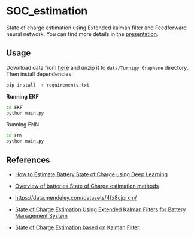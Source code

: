 # SOC_estimation

State of charge estimation using Extended kalman filter and Feedforward neural network. You can find more details in the [presentation]("SOC_Estimation.pdf").

## Usage

Download data from [here](https://data.mendeley.com/datasets/4fx8cjprxm/1) and unzip it to `data/Turnigy Graphene` directory. Then install dependencies.

```bash
pip install -r requirements.txt
```

**Running EKF**

```bash
cd EKF
python main.py
```

Running FNN

```bash
cd FNN
python main.py
```

## References

- [How to Estimate Battery State of Charge using Deep Learning](https://www.youtube.com/playlist?list=PLn8PRpmsu08qEaoBNHa16bPASDDKNBQI0)

- [Overview of batteries State of Charge estimation methods](https://www.sciencedirect.com/science/article/pii/S2352146519301905/pdf?md5=e1eaca1e8655197f259bcf88b4e9e47f&pid=1-s2.0-S2352146519301905-main.pdf)

- https://data.mendeley.com/datasets/4fx8cjprxm/

- [State of Charge Estimation Using Extended Kalman Filters for Battery Management System](https://energy.stanford.edu/sites/g/files/sbiybj9971/f/taborelli_onori_ievc.pdf)

- [State of Charge Estimation based on Kalman Filter](https://in.mathworks.com/matlabcentral/fileexchange/90381-state-of-charge-estimation-function-based-on-kalman-filter)